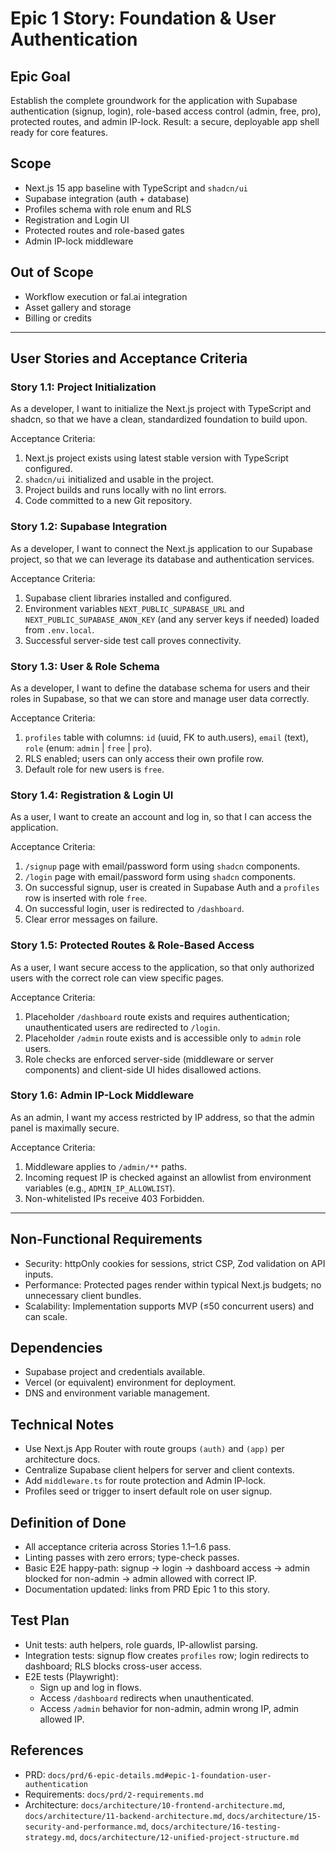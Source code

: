 # Epic 1 Story: Foundation & User Authentication

## Epic Goal
Establish the complete groundwork for the application with Supabase authentication (signup, login), role-based access control (admin, free, pro), protected routes, and admin IP-lock. Result: a secure, deployable app shell ready for core features.

## Scope
- Next.js 15 app baseline with TypeScript and `shadcn/ui`
- Supabase integration (auth + database)
- Profiles schema with role enum and RLS
- Registration and Login UI
- Protected routes and role-based gates
- Admin IP-lock middleware

## Out of Scope
- Workflow execution or fal.ai integration
- Asset gallery and storage
- Billing or credits

---

## User Stories and Acceptance Criteria

### Story 1.1: Project Initialization
As a developer, I want to initialize the Next.js project with TypeScript and shadcn, so that we have a clean, standardized foundation to build upon.

Acceptance Criteria:
1. Next.js project exists using latest stable version with TypeScript configured.
2. `shadcn/ui` initialized and usable in the project.
3. Project builds and runs locally with no lint errors.
4. Code committed to a new Git repository.

### Story 1.2: Supabase Integration
As a developer, I want to connect the Next.js application to our Supabase project, so that we can leverage its database and authentication services.

Acceptance Criteria:
1. Supabase client libraries installed and configured.
2. Environment variables `NEXT_PUBLIC_SUPABASE_URL` and `NEXT_PUBLIC_SUPABASE_ANON_KEY` (and any server keys if needed) loaded from `.env.local`.
3. Successful server-side test call proves connectivity.

### Story 1.3: User & Role Schema
As a developer, I want to define the database schema for users and their roles in Supabase, so that we can store and manage user data correctly.

Acceptance Criteria:
1. `profiles` table with columns: `id` (uuid, FK to auth.users), `email` (text), `role` (enum: `admin` | `free` | `pro`).
2. RLS enabled; users can only access their own profile row.
3. Default role for new users is `free`.

### Story 1.4: Registration & Login UI
As a user, I want to create an account and log in, so that I can access the application.

Acceptance Criteria:
1. `/signup` page with email/password form using `shadcn` components.
2. `/login` page with email/password form using `shadcn` components.
3. On successful signup, user is created in Supabase Auth and a `profiles` row is inserted with role `free`.
4. On successful login, user is redirected to `/dashboard`.
5. Clear error messages on failure.

### Story 1.5: Protected Routes & Role-Based Access
As a user, I want secure access to the application, so that only authorized users with the correct role can view specific pages.

Acceptance Criteria:
1. Placeholder `/dashboard` route exists and requires authentication; unauthenticated users are redirected to `/login`.
2. Placeholder `/admin` route exists and is accessible only to `admin` role users.
3. Role checks are enforced server-side (middleware or server components) and client-side UI hides disallowed actions.

### Story 1.6: Admin IP-Lock Middleware
As an admin, I want my access restricted by IP address, so that the admin panel is maximally secure.

Acceptance Criteria:
1. Middleware applies to `/admin/**` paths.
2. Incoming request IP is checked against an allowlist from environment variables (e.g., `ADMIN_IP_ALLOWLIST`).
3. Non-whitelisted IPs receive 403 Forbidden.

---

## Non-Functional Requirements
- Security: httpOnly cookies for sessions, strict CSP, Zod validation on API inputs.
- Performance: Protected pages render within typical Next.js budgets; no unnecessary client bundles.
- Scalability: Implementation supports MVP (≤50 concurrent users) and can scale.

## Dependencies
- Supabase project and credentials available.
- Vercel (or equivalent) environment for deployment.
- DNS and environment variable management.

## Technical Notes
- Use Next.js App Router with route groups `(auth)` and `(app)` per architecture docs.
- Centralize Supabase client helpers for server and client contexts.
- Add `middleware.ts` for route protection and Admin IP-lock.
- Profiles seed or trigger to insert default role on user signup.

## Definition of Done
- All acceptance criteria across Stories 1.1–1.6 pass.
- Linting passes with zero errors; type-check passes.
- Basic E2E happy-path: signup → login → dashboard access → admin blocked for non-admin → admin allowed with correct IP.
- Documentation updated: links from PRD Epic 1 to this story.

## Test Plan
- Unit tests: auth helpers, role guards, IP-allowlist parsing.
- Integration tests: signup flow creates `profiles` row; login redirects to dashboard; RLS blocks cross-user access.
- E2E tests (Playwright):
  - Sign up and log in flows.
  - Access `/dashboard` redirects when unauthenticated.
  - Access `/admin` behavior for non-admin, admin wrong IP, admin allowed IP.

## References
- PRD: `docs/prd/6-epic-details.md#epic-1-foundation-user-authentication`
- Requirements: `docs/prd/2-requirements.md`
- Architecture: `docs/architecture/10-frontend-architecture.md`, `docs/architecture/11-backend-architecture.md`, `docs/architecture/15-security-and-performance.md`, `docs/architecture/16-testing-strategy.md`, `docs/architecture/12-unified-project-structure.md`
